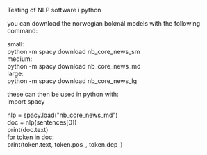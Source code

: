 Testing of NLP software i python  

you can download the norwegian bokmål models with the following command:  

small:  
python -m spacy download nb_core_news_sm  
medium:  
python -m spacy download nb_core_news_md  
large:  
python -m spacy download nb_core_news_lg  

these can then be used in python with:  
import spacy  

nlp = spacy.load("nb_core_news_md")  
doc = nlp(sentences[0])  
print(doc.text)  
for token in doc:  
    print(token.text, token.pos_, token.dep_)  

